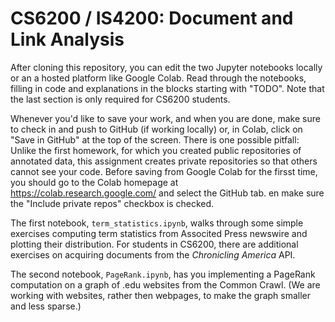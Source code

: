 # CS6200 / IS4200: Document and Link Analysis

After cloning this repository, you can edit the two Jupyter notebooks locally or an a hosted platform like Google Colab. Read through the notebooks, filling in code and explanations in the blocks starting with "TODO". Note that the last section is only required for CS6200 students.

Whenever you'd like to save your work, and when you are done, make sure to check in and push to GitHub (if working locally) or, in Colab, click on "Save in GitHub" at the top of the screen. There is one possible pitfall: Unlike the first homework, for which you created public repositories of annotated data, this assignment creates private repositories so that others cannot see your code. Before saving from Google Colab for the firsst time, you should go to the Colab homepage at https://colab.research.google.com/ and select the GitHub tab. en make sure the "Include private repos" checkbox is checked.

The first notebook, `term_statistics.ipynb`, walks through some simple exercises computing term statistics from Associted Press newswire and plotting their distribution. For students in CS6200, there are additional exercises on acquiring documents from the _Chronicling America_ API.

The second notebook, `PageRank.ipynb`, has you implementing a PageRank computation on a graph of .edu websites from the Common Crawl.  (We are working with websites, rather then webpages, to make the graph smaller and less sparse.)
